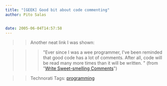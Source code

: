```yaml
---
title: "[GEEK] Good bit about code commenting"
author: Pito Salas


date: 2005-06-04T14:57:58
---
```



>>

>> Another neat link I was shown:

>>

>>> "Ever since I was a wee programmer, I've been reminded that good code has
a lot of comments. After all, code will be read many more times than it will
be written. " (from "[Write Sweet-smelling
Comments](<http://www.stickyminds.com/pop_print.asp?ObjectId=9041&ObjectType=ART>)")

>>

>> Technorati Tags: [programming](<http://technorati.com/tag/programming>)


